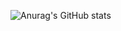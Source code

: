 


![Anurag's GitHub stats](https://github-readme-stats.vercel.app/api?username=wayeet&show_icons=true&count_private=true)

